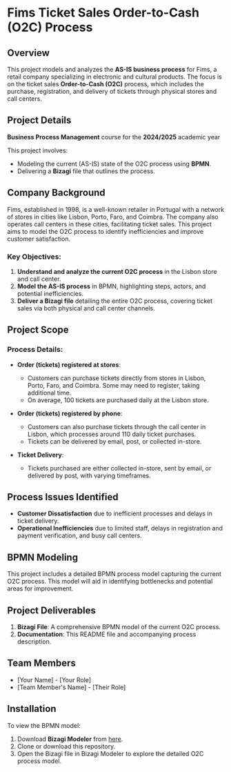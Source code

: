 # Fims Ticket Sales Order-to-Cash (O2C) Process

## Overview
This project models and analyzes the **AS-IS business process** for Fims, a retail company specializing in electronic and cultural products. The focus is on the ticket sales **Order-to-Cash (O2C)** process, which includes the purchase, registration, and delivery of tickets through physical stores and call centers.

## Project Details
**Business Process Management** course for the **2024/2025** academic year

This project involves:
- Modeling the current (AS-IS) state of the O2C process using **BPMN**.
- Delivering a **Bizagi** file that outlines the process.

## Company Background
Fims, established in 1998, is a well-known retailer in Portugal with a network of stores in cities like Lisbon, Porto, Faro, and Coimbra. The company also operates call centers in these cities, facilitating ticket sales. This project aims to model the O2C process to identify inefficiencies and improve customer satisfaction.

### Key Objectives:
1. **Understand and analyze the current O2C process** in the Lisbon store and call center.
2. **Model the AS-IS process** in BPMN, highlighting steps, actors, and potential inefficiencies.
3. **Deliver a Bizagi file** detailing the entire O2C process, covering ticket sales via both physical and call center channels.

## Project Scope
### Process Details:
- **Order (tickets) registered at stores**: 
   - Customers can purchase tickets directly from stores in Lisbon, Porto, Faro, and Coimbra. Some may need to register, taking additional time.
   - On average, 100 tickets are purchased daily at the Lisbon store.
   
- **Order (tickets) registered by phone**:
   - Customers can also purchase tickets through the call center in Lisbon, which processes around 110 daily ticket purchases.
   - Tickets can be delivered by email, post, or collected in-store.

- **Ticket Delivery**:
   - Tickets purchased are either collected in-store, sent by email, or delivered by post, with varying timeframes.

## Process Issues Identified
- **Customer Dissatisfaction** due to inefficient processes and delays in ticket delivery.
- **Operational Inefficiencies** due to limited staff, delays in registration and payment verification, and busy call centers.

## BPMN Modeling
This project includes a detailed BPMN process model capturing the current O2C process. This model will aid in identifying bottlenecks and potential areas for improvement.

## Project Deliverables
1. **Bizagi File**: A comprehensive BPMN model of the current O2C process.
2. **Documentation**: This README file and accompanying process description.

## Team Members
- [Your Name] - [Your Role]
- [Team Member's Name] - [Their Role]

## Installation
To view the BPMN model:
1. Download **Bizagi Modeler** from [here](https://www.bizagi.com/en/products/bizagi-modeler).
2. Clone or download this repository.
3. Open the Bizagi file in Bizagi Modeler to explore the detailed O2C process model.

